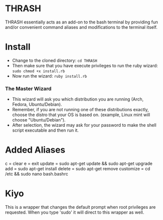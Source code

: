 # THRASH

THRASH essentially acts as an add-on to the bash terminal by providing fun and/or convenient command aliases and modifications to the terminal itself.

# Install
- Change to the cloned directory: 
`cd THRASH`
- Then make sure that you have execute privileges to run the ruby wizard: 
`sudo chmod +x install.rb`
- Now run the wizard: 
`ruby install.rb`
### The Master Wizard
- This wizard will ask you which distribution you are running (Arch, Fedora, Ubuntu/Debian).
- Remember, if you are not running one of these distributions exactly, choose the distro that your OS is based on. (example, Linux mint will choose "Ubuntu/Debian").
- After selection, the wizard may ask for your password to make the shell script executable and then run it.

# Added Aliases
c = clear
e = exit
update = sudo apt-get update && sudo apt-get upgrade
add = sudo apt-get install
delete = sudo apt-get remove
customize = cd /etc && sudo nano bash.bashrc


# Kiyo
This is a wrapper that changes the default prompt when root privileges are requested. When you type 'sudo' it will direct to this wrapper as well.


